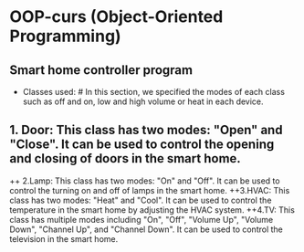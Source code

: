 # OOP-curs (Object-Oriented Programming)
## Smart home controller program
+ Classes used: # In this section, we specified the modes of each class such as off and on, low and high volume or heat in each device.
 ## 1. Door: This class has two modes: "Open" and "Close". It can be used to control the opening and closing of doors in the smart home.
 ++ 2.Lamp: This class has two modes: "On" and "Off". It can be used to control the turning on and off of lamps in the smart home.
 ++3.HVAC: This class has two modes: "Heat" and "Cool". It can be used to control the temperature in the smart home by adjusting the HVAC system.
 ++4.TV: This class has multiple modes including "On", "Off", "Volume Up", "Volume Down", "Channel Up", and "Channel Down". It can be used to control the television in the smart home.
